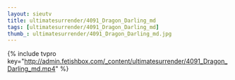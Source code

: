```yaml
--- 
layout: sieutv
title: ultimatesurrender/4091_Dragon_Darling_md
tags: [ultimatesurrender/4091_Dragon_Darling_md]
thumb_: ultimatesurrender/4091_Dragon_Darling_md.jpg
---
```

{% include tvpro key="http://admin.fetishbox.com/_content/ultimatesurrender/4091_Dragon_Darling_md.mp4" %} 

